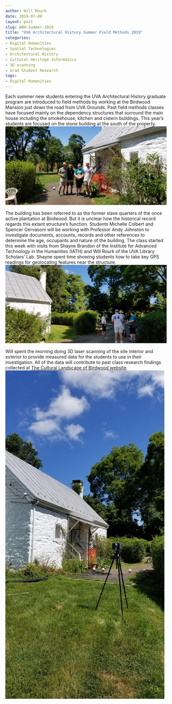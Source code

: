 ```yaml
---
author: Will Rourk
date: 2019-07-09
layout: post
slug: ARH-Summer-2019
title: "UVA Architectural History Summer Field Methods 2019"
categories:
- Digital Humanities
- Spatial Technologies
- Architectural History
- Cultural Heritage Informatics
- 3D scanning
- Grad Student Research
tags:
- Digital Humanities
---
```



Each summer new students entering the UVA Architectural History graduate program are introduced to field methods by working at the Birdwood Mansion just down the road from UVA Grounds.  Past field methods classes have focused mainly on the dependency structures that surround the main house including the smokehouse, kitchen and cistern buildings.  This year’s students are focused on the stone building at the south of the property.  
![ARH Students with Prof Andy Johnston](/assets/post-media/2019-07-09-Birdwood-summer2019-01.jpg)

The building has been referred to as the former slave quarters of the once active plantation at Birdwood.  But it is unclear how the historical record regards this extant structure’s function.  Students Michelle Colbert and Spencer Gervasoni will be working with Professor Andy Johnston to investigate documents, accounts, records and other references to determine the age, occupants and nature of the building.  The class started this week with visits from Shayne Brandon of the Institute for Advanced Technology in the Humanities (IATH) and Will Rourk of the UVA Library Scholars’ Lab.  Shayne spent time showing students how to take key GPS readings for geolocating features near the structure.  
![Shayne and GPS](/assets/post-media/2019-07-09-Birdwood-summer2019-02.jpg)

Will spent the morning doing 3D laser scanning of the site interior and exterior to provide measured data for the students to use in their investigation.  All of the data will contribute to past class research findings collected at [The Cultural Landscape of Birdwood website](http://fieldmethods.iath.virginia.edu/16SuARH5611/). 
![3D laser scanning](/assets/post-media/2019-07-09-Birdwood-summer2019-03.jpg)
